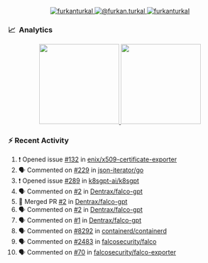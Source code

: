 <p align="center">
  <a href="https://linkedin.com/in/furkanturkal" target="blank">
    <img src="https://img.shields.io/badge/linkedin-%230077B5.svg?&style=for-the-badge&logo=linkedin&logoColor=white" alt="furkanturkal" />
  </a>
  <a href="https://medium.com/@furkan.turkal" target="blank">
    <img src="https://img.shields.io/badge/medium-%2312100E.svg?&style=for-the-badge&logo=medium&logoColor=white" alt="@furkan.turkal" />
  </a>
  <a href="https://twitter.com/furkanturkaI" target="blank">
    <img src="https://img.shields.io/badge/Twitter-1DA1F2?style=for-the-badge&logo=twitter&logoColor=white" alt="furkanturkaI" />
  </a>
</p>

### 📈 &nbsp;Analytics

<p align="center">
  <a href="https://coderstats.net/github/#Dentrax">
    <img height="180em" src="https://github-readme-stats-eight-theta.vercel.app/api?username=Dentrax&show_icons=true&theme=algolia&include_all_commits=true&count_private=true&line_height=26"/>
    <img height="180em" src="https://github-readme-stats-eight-theta.vercel.app/api/top-langs/?username=Dentrax&layout=compact&langs_count=8&theme=algolia&line_height=26"/>
  </a>
</p>

### :zap: Recent Activity

<!--START_SECTION:activity-->
1. ❗️ Opened issue [#132](https://github.com/enix/x509-certificate-exporter/issues/132) in [enix/x509-certificate-exporter](https://github.com/enix/x509-certificate-exporter)
2. 🗣 Commented on [#229](https://github.com/json-iterator/go/issues/229) in [json-iterator/go](https://github.com/json-iterator/go)
3. ❗️ Opened issue [#289](https://github.com/k8sgpt-ai/k8sgpt/issues/289) in [k8sgpt-ai/k8sgpt](https://github.com/k8sgpt-ai/k8sgpt)
4. 🗣 Commented on [#2](https://github.com/Dentrax/falco-gpt/issues/2) in [Dentrax/falco-gpt](https://github.com/Dentrax/falco-gpt)
5. 🎉 Merged PR [#2](https://github.com/Dentrax/falco-gpt/pull/2) in [Dentrax/falco-gpt](https://github.com/Dentrax/falco-gpt)
6. 🗣 Commented on [#2](https://github.com/Dentrax/falco-gpt/issues/2) in [Dentrax/falco-gpt](https://github.com/Dentrax/falco-gpt)
7. 🗣 Commented on [#1](https://github.com/Dentrax/falco-gpt/issues/1) in [Dentrax/falco-gpt](https://github.com/Dentrax/falco-gpt)
8. 🗣 Commented on [#8292](https://github.com/containerd/containerd/issues/8292) in [containerd/containerd](https://github.com/containerd/containerd)
9. 🗣 Commented on [#2483](https://github.com/falcosecurity/falco/issues/2483) in [falcosecurity/falco](https://github.com/falcosecurity/falco)
10. 🗣 Commented on [#70](https://github.com/falcosecurity/falco-exporter/issues/70) in [falcosecurity/falco-exporter](https://github.com/falcosecurity/falco-exporter)
<!--END_SECTION:activity-->
